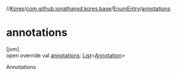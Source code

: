 //[Kores](../../../index.md)/[com.github.jonathanxd.kores.base](../index.md)/[EnumEntry](index.md)/[annotations](annotations.md)

# annotations

[jvm]\
open override val [annotations](annotations.md): [List](https://kotlinlang.org/api/latest/jvm/stdlib/kotlin.collections/-list/index.html)<[Annotation](../-annotation/index.md)>

Annotations
